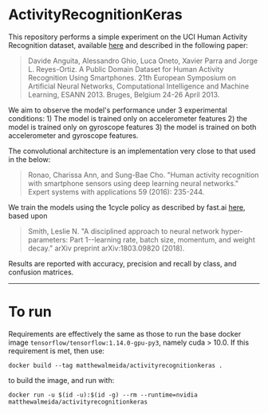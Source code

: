 # ActivityRecognitionKeras

This repository performs a simple experiment on the UCI Human Activity Recognition dataset, available <a href="https://archive.ics.uci.edu/ml/datasets/human+activity+recognition+using+smartphones">here</a> and described in the following paper:

<blockquote cite = "https://archive.ics.uci.edu/ml/datasets/human+activity+recognition+using+smartphones">
Davide Anguita, Alessandro Ghio, Luca Oneto, Xavier Parra and Jorge L. Reyes-Ortiz. A Public Domain Dataset for Human Activity Recognition Using Smartphones. 21th European Symposium on Artificial Neural Networks, Computational Intelligence and Machine Learning, ESANN 2013. Bruges, Belgium 24-26 April 2013. 
</blockquote>

We aim to observe the model's performance under 3 experimental conditions: 1) The model is trained only on accelerometer features 2) the model is trained only on gyroscope features 3) the model is trained on both accelerometer and gyroscope features.

The convolutional architecture is an implementation very close to that used in the below:

<blockquote cite="https://www.sciencedirect.com/science/article/pii/S0957417416302056">
Ronao, Charissa Ann, and Sung-Bae Cho. "Human activity recognition with smartphone sensors using deep learning neural networks." Expert systems with applications 59 (2016): 235-244.
</blockquote>

We train the models using the 1cycle policy as described by fast.ai <a href="https://sgugger.github.io/the-1cycle-policy.html#the-1cycle-policy">here</a>, based upon

<blockquote cite="https://arxiv.org/abs/1803.09820">
Smith, Leslie N. "A disciplined approach to neural network hyper-parameters: Part 1--learning rate, batch size, momentum, and weight decay." arXiv preprint arXiv:1803.09820 (2018).
</blockquote>

Results are reported with accuracy, precision and recall by class, and confusion matrices.

-----

# To run

Requirements are effectively the same as those to run the base docker image ```tensorflow/tensorflow:1.14.0-gpu-py3```, namely cuda > 10.0. If this requirement is met, then use:

```
docker build --tag matthewalmeida/activityrecognitionkeras .
```

to build the image, and run with:

```
docker run -u $(id -u):$(id -g) --rm --runtime=nvidia matthewalmeida/activityrecognitionkeras
```
